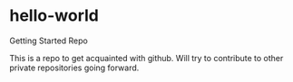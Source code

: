 # hello-world
Getting Started Repo

This is a repo to get acquainted with github.
Will try to contribute to other private repositories going forward. 
